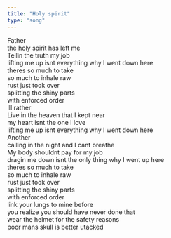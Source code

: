 ```yaml
---
title: "Holy spirit"
type: "song"
---
```


Father  
the holy spirit has left me  
Tellin the truth my job  
lifting me up isnt everything why I went down here  
theres so much to take  
so much to inhale raw  
rust just took over  
splitting the shiny parts  
with enforced order  
Ill rather  
Live in the heaven that I kept near  
my heart isnt the one I love  
lifting me up isnt everything why I went down here  
Another  
calling in the night and I cant breathe  
My body shouldnt pay for my job  
dragin me down isnt the only thing why I went up here  
theres so much to take  
so much to inhale raw  
rust just took over  
splitting the shiny parts  
with enforced order  
link your lungs to mine before  
you realize you should have never done that  
wear the helmet for the safety reasons  
poor mans skull is better utacked
